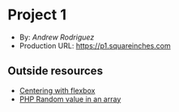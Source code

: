 # Project 1
+ By: *Andrew Rodriguez*
+ Production URL: <https://p1.squareinches.com>

## Outside resources

+ [Centering with flexbox](https://stackoverflow.com/questions/19026884/flexbox-center-horizontally-and-vertically)
+ [PHP Random value in an array](http://php.net/manual/en/function.array-rand.php)
